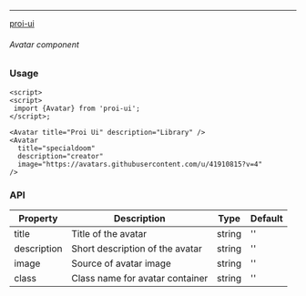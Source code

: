---

[proi-ui](https://github.com/specialdoom/proi-ui)

###### Avatar component

### Usage

```sveltehtml
<script>
<script>
 import {Avatar} from 'proi-ui';
</script>;

<Avatar title="Proi Ui" description="Library" />
<Avatar
  title="specialdoom"
  description="creator"
  image="https://avatars.githubusercontent.com/u/41910815?v=4"
/>
```

### API

| Property    | Description                     | Type   | Default |
| ----------- | ------------------------------- | ------ | ------- |
| title       | Title of the avatar             | string | ''      |
| description | Short description of the avatar | string | ''      |
| image       | Source of avatar image          | string | ''      |
| class       | Class name for avatar container | string | ''      |
